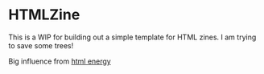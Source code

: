 # HTMLZine

This is a WIP for building out a simple template for HTML zines. I am trying to save some trees!

Big influence from [html energy](https://html.energy/)
